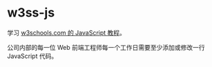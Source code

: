 # w3ss-js

学习 [w3schools.com 的 JavaScript 教程](https://www.w3schools.com/js/default.asp)。

公司内部的每一位 Web 前端工程师每一个工作日需要至少添加或修改一行 JavaScript 代码。